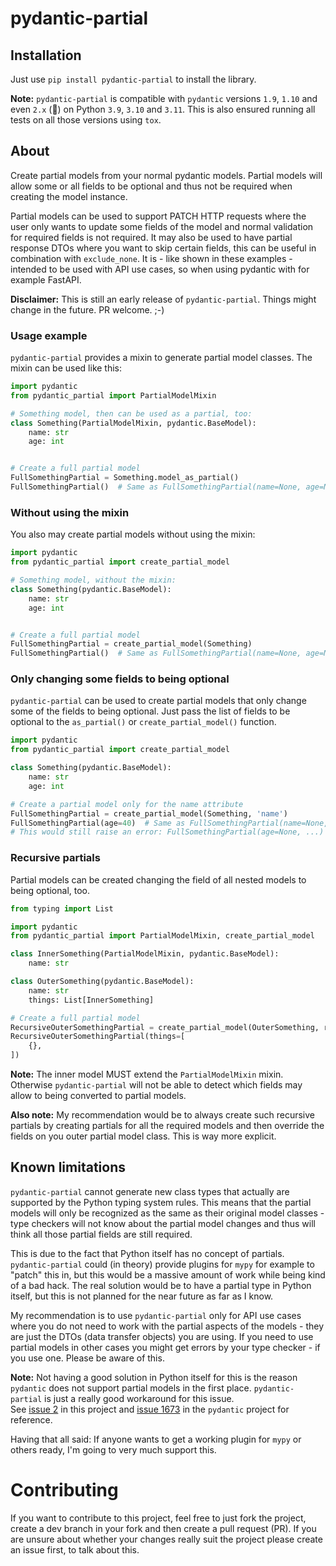 # pydantic-partial

## Installation

Just use `pip install pydantic-partial` to install the library.

**Note:** `pydantic-partial` is compatible with `pydantic` versions `1.9`, `1.10` and even `2.x` (🥳) on
Python `3.9`, `3.10` and `3.11`. This is also ensured running all tests on all those versions
using `tox`.

## About

Create partial models from your normal pydantic models. Partial models will allow
some or all fields to be optional and thus not be required when creating the model
instance.

Partial models can be used to support PATCH HTTP requests where the user only wants
to update some fields of the model and normal validation for required fields is not
required. It may also be used to have partial response DTOs where you want to skip
certain fields, this can be useful in combination with `exclude_none`. It is - like
shown in these examples - intended to be used with API use cases, so when using
pydantic with for example FastAPI.

**Disclaimer:** This is still an early release of `pydantic-partial`. Things might
change in the future. PR welcome. ;-)

### Usage example

`pydantic-partial` provides a mixin to generate partial model classes. The mixin can
be used like this:

```python
import pydantic
from pydantic_partial import PartialModelMixin

# Something model, then can be used as a partial, too:
class Something(PartialModelMixin, pydantic.BaseModel):
    name: str
    age: int


# Create a full partial model
FullSomethingPartial = Something.model_as_partial()
FullSomethingPartial()  # Same as FullSomethingPartial(name=None, age=None)
```

### Without using the mixin

You also may create partial models without using the mixin:

```python
import pydantic
from pydantic_partial import create_partial_model

# Something model, without the mixin:
class Something(pydantic.BaseModel):
    name: str
    age: int


# Create a full partial model
FullSomethingPartial = create_partial_model(Something)
FullSomethingPartial()  # Same as FullSomethingPartial(name=None, age=None)
```

### Only changing some fields to being optional

`pydantic-partial` can be used to create partial models that only change some
of the fields to being optional. Just pass the list of fields to be optional to
the `as_partial()` or `create_partial_model()` function.

```python
import pydantic
from pydantic_partial import create_partial_model

class Something(pydantic.BaseModel):
    name: str
    age: int

# Create a partial model only for the name attribute
FullSomethingPartial = create_partial_model(Something, 'name')
FullSomethingPartial(age=40)  # Same as FullSomethingPartial(name=None, age=40)
# This would still raise an error: FullSomethingPartial(age=None, ...)
```

### Recursive partials

Partial models can be created changing the field of all nested models to being
optional, too.

```python
from typing import List

import pydantic
from pydantic_partial import PartialModelMixin, create_partial_model

class InnerSomething(PartialModelMixin, pydantic.BaseModel):
    name: str

class OuterSomething(pydantic.BaseModel):
    name: str
    things: List[InnerSomething]

# Create a full partial model
RecursiveOuterSomethingPartial = create_partial_model(OuterSomething, recursive=True)
RecursiveOuterSomethingPartial(things=[
    {},
])
```

**Note:** The inner model MUST extend the `PartialModelMixin` mixin. Otherwise
`pydantic-partial` will not be able to detect which fields may allow to being
converted to partial models.

**Also note:** My recommendation would be to always create such recursive
partials by creating partials for all the required models and then override
the fields on you outer partial model class. This is way more explicit.

## Known limitations

`pydantic-partial` cannot generate new class types that actually are supported by the
Python typing system rules. This means that the partial models will only be recognized
as the same as their original model classes - type checkers will not know about the partial
model changes and thus will think all those partial fields are still required.

This is due to the fact that Python itself has no concept of partials. `pydantic-partial`
could (in theory) provide plugins for `mypy` for example to "patch" this in, but this would
be a massive amount of work while being kind of a bad hack. The real solution would be to
have a partial type in Python itself, but this is not planned for the near future as far
as I know.

My recommendation is to use `pydantic-partial` only for API use cases where you do not
need to work with the partial aspects of the models - they are just the DTOs (data transfer
objects) you are using. If you need to use partial models in other cases you might get
errors by your type checker - if you use one. Please be aware of this.

**Note:** Not having a good solution in Python itself for this is the reason `pydantic` does
not support partial models in the first place. `pydantic-partial` is just a really good
workaround for this issue.  
See [issue 2](https://github.com/team23/pydantic-partial/issues/2) in this project and
[issue 1673](https://github.com/pydantic/pydantic/issues/1673#issuecomment-1557267229)
in the `pydantic` project for reference.

Having that all said: If anyone wants to get a working plugin for `mypy` or others ready,
I'm going to very much support this.

# Contributing

If you want to contribute to this project, feel free to just fork the project,
create a dev branch in your fork and then create a pull request (PR). If you
are unsure about whether your changes really suit the project please create an
issue first, to talk about this.
